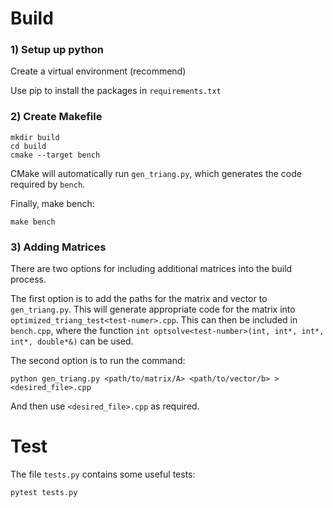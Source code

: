 # Build 

### 1) Setup up python

Create a virtual environment (recommend)

Use pip to install the packages in `requirements.txt`

### 2) Create Makefile

```
mkdir build 
cd build
cmake --target bench
```

CMake will automatically run `gen_triang.py`, which generates the code required by `bench`.

Finally, make bench:

```
make bench
```

### 3) Adding Matrices

There are two options for including additional matrices into the build process.

The first option is to add the paths for the matrix and vector to `gen_triang.py`. This will generate appropriate code 
for the matrix into `optimized_triang_test<test-numer>.cpp`. This can then be included in `bench.cpp`, where the
function `int optsolve<test-number>(int, int*, int*, int*, double*&)` can be used.

The second option is to run the command:

```
python gen_triang.py <path/to/matrix/A> <path/to/vector/b> > <desired_file>.cpp 
```

And then use `<desired_file>.cpp` as required.

# Test

The file `tests.py` contains some useful tests:

```
pytest tests.py
```
